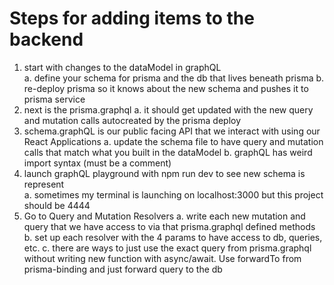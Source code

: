 # Steps for adding items to the backend
1. start with changes to the dataModel in graphQL  
    a. define your schema for prisma and the db that lives beneath prisma
    b. re-deploy prisma so it knows about the new schema and pushes it to prisma service
2. next is the prisma.graphql
    a. it should get updated with the new query and mutation calls autocreated by the prisma deploy
3. schema.graphQL is our public facing API that we interact with using our React Applications
    a. update the schema file to have query and mutation calls that match what you built in the dataModel
    b. graphQL has weird import syntax (must be a comment)
4. launch graphQL playground with npm run dev to see new schema is represent    
    a. sometimes my terminal is launching on localhost:3000 but this project should be 4444
5. Go to Query and Mutation Resolvers
    a. write each new mutation and query that we have access to via that prisma.graphql defined methods
    b. set up each resolver with the 4 params to have access to db, queries, etc. 
    c. there are ways to just use the exact query from prisma.graphql without writing new function with async/await. Use forwardTo from prisma-binding and just forward query to the db
